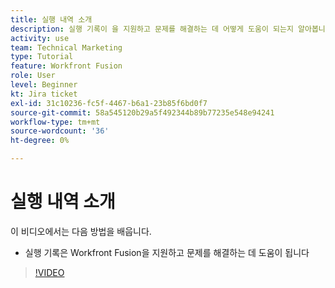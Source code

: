 ```yaml
---
title: 실행 내역 소개
description: 실행 기록이 을 지원하고 문제를 해결하는 데 어떻게 도움이 되는지 알아봅니다. [!DNL Adobe Workfront Fusion].
activity: use
team: Technical Marketing
type: Tutorial
feature: Workfront Fusion
role: User
level: Beginner
kt: Jira ticket
exl-id: 31c10236-fc5f-4467-b6a1-23b85f6bd0f7
source-git-commit: 58a545120b29a5f492344b89b77235e548e94241
workflow-type: tm+mt
source-wordcount: '36'
ht-degree: 0%

---
```


# 실행 내역 소개

이 비디오에서는 다음 방법을 배웁니다.

* 실행 기록은 Workfront Fusion을 지원하고 문제를 해결하는 데 도움이 됩니다

>[!VIDEO](https://video.tv.adobe.com/v/335282/?quality=12)
